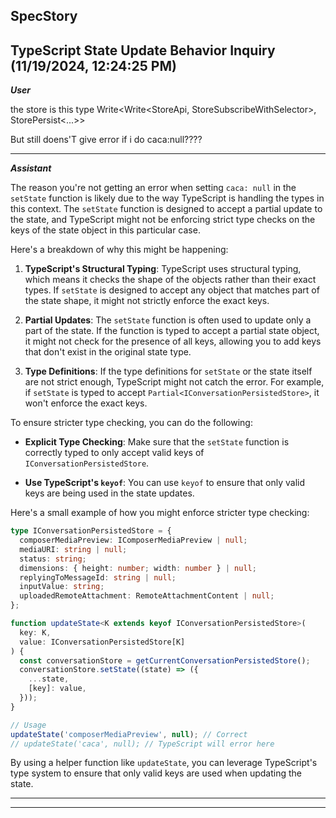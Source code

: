 ## SpecStory

## TypeScript State Update Behavior Inquiry (11/19/2024, 12:24:25 PM)

_**User**_

the store is this type Write<Write<StoreApi<IConversationPersistedStore>, StoreSubscribeWithSelector<IConversationPersistedStore>>, StorePersist<...>>

But still doens'T give error if i do caca:null????

---

_**Assistant**_

The reason you're not getting an error when setting `caca: null` in the `setState` function is likely due to the way TypeScript is handling the types in this context. The `setState` function is designed to accept a partial update to the state, and TypeScript might not be enforcing strict type checks on the keys of the state object in this particular case.

Here's a breakdown of why this might be happening:

1. **TypeScript's Structural Typing**: TypeScript uses structural typing, which means it checks the shape of the objects rather than their exact types. If `setState` is designed to accept any object that matches part of the state shape, it might not strictly enforce the exact keys.

2. **Partial Updates**: The `setState` function is often used to update only a part of the state. If the function is typed to accept a partial state object, it might not check for the presence of all keys, allowing you to add keys that don't exist in the original state type.

3. **Type Definitions**: If the type definitions for `setState` or the state itself are not strict enough, TypeScript might not catch the error. For example, if `setState` is typed to accept `Partial<IConversationPersistedStore>`, it won't enforce the exact keys.

To ensure stricter type checking, you can do the following:

- **Explicit Type Checking**: Make sure that the `setState` function is correctly typed to only accept valid keys of `IConversationPersistedStore`.

- **Use TypeScript's `keyof`**: You can use `keyof` to ensure that only valid keys are being used in the state updates.

Here's a small example of how you might enforce stricter type checking:

```typescript
type IConversationPersistedStore = {
  composerMediaPreview: IComposerMediaPreview | null;
  mediaURI: string | null;
  status: string;
  dimensions: { height: number; width: number } | null;
  replyingToMessageId: string | null;
  inputValue: string;
  uploadedRemoteAttachment: RemoteAttachmentContent | null;
};

function updateState<K extends keyof IConversationPersistedStore>(
  key: K,
  value: IConversationPersistedStore[K]
) {
  const conversationStore = getCurrentConversationPersistedStore();
  conversationStore.setState((state) => ({
    ...state,
    [key]: value,
  }));
}

// Usage
updateState('composerMediaPreview', null); // Correct
// updateState('caca', null); // TypeScript will error here
```

By using a helper function like `updateState`, you can leverage TypeScript's type system to ensure that only valid keys are used when updating the state.

---



---

